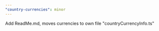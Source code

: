```yaml
---
"country-currencies": minor
---
```


Add ReadMe.md, moves currencies to own file "countryCurrencyInfo.ts"
